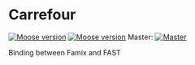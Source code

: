 # Carrefour


[![Moose version](https://img.shields.io/badge/Moose-7.0.1-%23aac9ff.svg)](https://github.com/moosetechnology/Moose)
[![Moose version](https://img.shields.io/badge/Moose-8-%23aac9ff.svg)](https://github.com/moosetechnology/Moose)
Master: [![Master](https://travis-ci.org/badetitou/Carrefour.svg?branch=master)](https://travis-ci.org/badetitou/Carrefour/branches)

Binding between Famix and FAST
